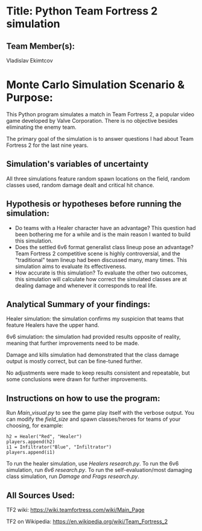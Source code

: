 # Title: Python Team Fortress 2 simulation

## Team Member(s):
Vladislav Ekimtcov

# Monte Carlo Simulation Scenario & Purpose:
This Python program simulates a match in Team Fortress 2, a popular video game developed by Valve Corporation. There is no objective besides eliminating the enemy team. 

The primary goal of the simulation is to answer questions I had about Team Fortress 2 for the last nine years.

## Simulation's variables of uncertainty
All three simulations feature random spawn locations on the field, random classes used, random damage dealt and critical hit chance. 

## Hypothesis or hypotheses before running the simulation:
* Do teams with a Healer character have an advantage? This question had been bothering me for a while and is the main reason I wanted to build this simulation.
* Does the settled 6v6 format generalist class lineup pose an advantage? Team Fortress 2 competitive scene is highly controversial, and the "traditional" team lineup had been discussed many, many times. This simulation aims to evaluate its effectiveness.
* How accurate is this simulation? To evaluate the other two outcomes, this simulation will calculate how correct the simulated classes are at dealing damage and whenever it corresponds to real life.  

## Analytical Summary of your findings:
Healer simulation: the simulation confirms my suspicion that teams that feature Healers have the upper hand.

6v6 simulation: the simulation had provided results opposite of reality, meaning that further improvements need to be made.

Damage and kills simulation had demonstrated that the class damage output is mostly correct, but can be fine-tuned further. 

No adjustments were made to keep results consistent and repeatable, but some conclusions were drawn for further improvements.

## Instructions on how to use the program:
Run _Main_visual.py_ to see the game play itself with the verbose output. You can modify the _field_size_ and spawn classes/heroes for teams of your choosing, for example:

```
h2 = Healer("Red", "Healer")
players.append(h2)
i1 = Infiltrator("Blue", "Infiltrator")
players.append(i1)
``` 
To run the healer simulation, use _Healers research.py_. To run the 6v6 simulation, run _6v6 research.py_. To run the self-evaluation/most damaging class simulation, run _Damage and Frags research.py_. 

## All Sources Used:
TF2 wiki: https://wiki.teamfortress.com/wiki/Main_Page

TF2 on Wikipedia: https://en.wikipedia.org/wiki/Team_Fortress_2
